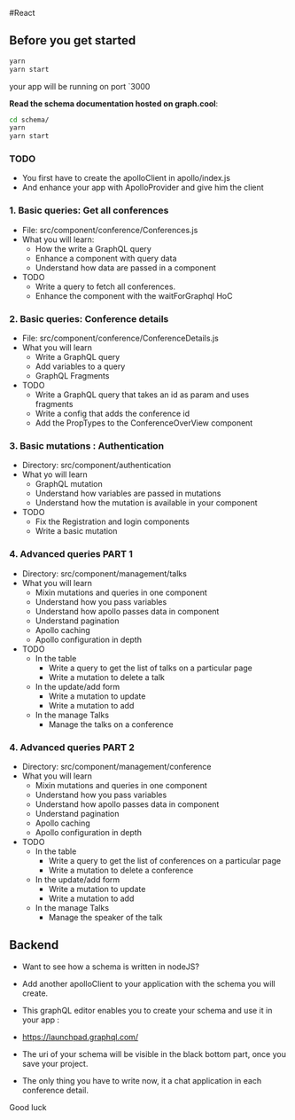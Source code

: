 
#React 

## Before you get started

```bash
yarn
yarn start
```
your app will be running on port `3000

**Read the schema documentation hosted on graph.cool**:

```bash
cd schema/
yarn  
yarn start
```

### TODO
- You first have to create the apolloClient in apollo/index.js
- And enhance your app with ApolloProvider and give him the client


### 1. Basic queries: Get all conferences
- File: src/component/conference/Conferences.js
- What you will learn:
  - How the write a GraphQL query
  - Enhance a component with query data
  - Understand how data are passed in a component
- TODO
  - Write a query to fetch all conferences. 
  - Enhance the component with the waitForGraphql HoC

 ### 2. Basic queries: Conference details
- File: src/component/conference/ConferenceDetails.js
- What you will learn
  - Write a GraphQL query
  - Add variables to a query
  - GraphQL Fragments
- TODO
  - Write a GraphQL query that takes an id as param and uses fragments
  - Write a config that adds the conference id
  - Add the PropTypes to the ConferenceOverView component
  

 ### 3. Basic mutations : Authentication
- Directory: src/component/authentication
- What yo will learn
  - GraphQL mutation
  - Understand how variables are passed in mutations
  - Understand how the mutation is available in your component
- TODO
  - Fix the Registration and login components
  - Write a basic mutation

 ### 4. Advanced queries PART 1
- Directory: src/component/management/talks
- What you will learn
  - Mixin mutations and queries in one component
  - Understand how you pass variables
  - Understand how apollo passes data in component
  - Understand pagination
  - Apollo caching
  - Apollo configuration in depth
- TODO
  - In the table 
    - Write a query to get the list of talks on a particular page
    - Write a mutation to delete a talk
  - In the update/add form
    - Write a mutation to update
    - Write a mutation to add
  - In the manage Talks
    - Manage the talks on a conference

 ### 4. Advanced queries PART 2
- Directory: src/component/management/conference
- What you will learn
  - Mixin mutations and queries in one component
  - Understand how you pass variables
  - Understand how apollo passes data in component
  - Understand pagination
  - Apollo caching
  - Apollo configuration in depth
- TODO
  - In the table 
    - Write a query to get the list of conferences on a particular page
    - Write a mutation to delete a conference
  - In the update/add form
    - Write a mutation to update
    - Write a mutation to add
  - In the manage Talks
    - Manage the speaker of the talk



## Backend

- Want to see how a schema is written in nodeJS?
- Add another apolloClient to your application with the schema you will create.
- This graphQL editor enables you to create your schema and use it in your app :
- https://launchpad.graphql.com/

- The uri of your schema will be visible in the black bottom part, once you save your project.

- The only thing you have to write now, it a chat application in each conference detail.

Good luck




